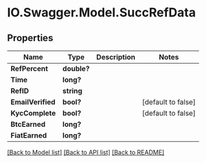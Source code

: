 # IO.Swagger.Model.SuccRefData
## Properties

Name | Type | Description | Notes
------------ | ------------- | ------------- | -------------
**RefPercent** | **double?** |  | 
**Time** | **long?** |  | 
**RefID** | **string** |  | 
**EmailVerified** | **bool?** |  | [default to false]
**KycComplete** | **bool?** |  | [default to false]
**BtcEarned** | **long?** |  | 
**FiatEarned** | **long?** |  | 

[[Back to Model list]](../README.md#documentation-for-models) [[Back to API list]](../README.md#documentation-for-api-endpoints) [[Back to README]](../README.md)

